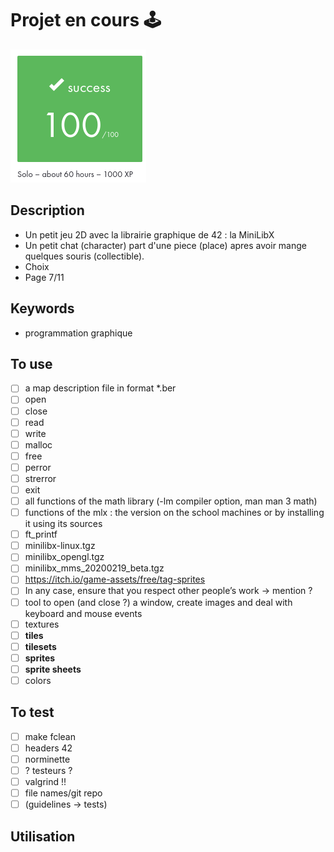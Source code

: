 # Projet en cours 🕹
![validation](./so_long.png)

## Description
 - Un petit jeu 2D avec la librairie graphique de 42 : la MiniLibX
 - Un petit chat (character) part d'une piece (place) apres avoir mange quelques souris (collectible). 
 - Choix 
 - Page 7/11

## Keywords
 - programmation graphique

## To use
- [ ] a map description file in format *.ber
- [ ] open
- [ ] close
- [ ] read
- [ ] write
- [ ] malloc
- [ ] free
- [ ] perror
- [ ] strerror
- [ ] exit
- [ ] all functions of the math library (-lm compiler option, man man 3 math)
- [ ] functions of the mlx : the version on the school machines or by installing it using its sources
- [ ] ft_printf
- [ ] minilibx-linux.tgz
- [ ] minilibx_opengl.tgz
- [ ] minilibx_mms_20200219_beta.tgz
- [ ] https://itch.io/game-assets/free/tag-sprites
- [ ] In any case, ensure that you respect other people’s work -> mention ?
- [ ] tool to open (and close ?) a window, create images and deal with keyboard and mouse events
- [ ] textures
- [ ] **tiles**
- [ ] **tilesets**
- [ ] **sprites**
- [ ] **sprite sheets**
- [ ] colors

## To test
- [ ] make fclean
- [ ] headers 42
- [ ] norminette
- [ ] ? testeurs ?
- [ ] valgrind !!
- [ ] file names/git repo
- [ ] (guidelines -> tests)

## Utilisation
